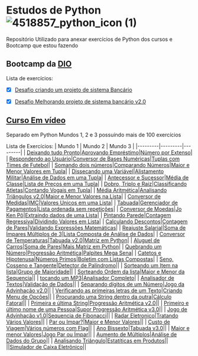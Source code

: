 # Estudos de Python ![4518857_python_icon (1)](https://github.com/Diego-Cerqueira/Python-Studies/assets/135269786/2c23ba77-1988-4582-acec-5952c17e1dc6)

Repositório Utilizado para anexar exercícios de Python dos cursos e Bootcamp que estou fazendo


## Bootcamp da [DIO](https://web.dio.me/)

Lista de exercícios:

- [x] [Desafio criando um projeto de sistema Bancário](https://github.com/Diego-Cerqueira/Python-Studies/blob/main/DIO%20Exerc%C3%ADcios/DIO%20Criando%20Sistema%20Banc%C3%A1rio.py)
- [x] [Desafio Melhorando projeto de sistema bancário v2.0](https://github.com/Diego-Cerqueira/Python-Studies/blob/main/DIO%20Exerc%C3%ADcios/Sistema%20Banc%C3%A1rio/Sistema%20Banc%C3%A1rio%20v2.0.py) 



## [Curso Em vídeo](https://www.cursoemvideo.com/)

Separado em Python Mundos 1, 2 e 3 possuíndo mais de 100 exercícios

Lista de Exercícios:
| Mundo 1 | Mundo 2 | Mundo 3 |
|---------|---------|---------|
| [Deixando tudo Pronto](https://github.com/Diego-Cerqueira/Python-Studies/blob/main/Curso%20em%20V%C3%ADdeo%20Exerc%C3%ADcios/Exerc%C3%ADcio%20001.py)|[Aprovando Empréstimo](https://github.com/Diego-Cerqueira/Python-Studies/blob/main/Curso%20em%20V%C3%ADdeo%20Exerc%C3%ADcios/Exerc%C3%ADcio%20036.py)|[Número por Extenso](https://github.com/Diego-Cerqueira/Python-Studies/blob/main/Curso%20em%20V%C3%ADdeo%20Exerc%C3%ADcios/Exerc%C3%ADcio%20072.py)|
| [Respondendo ao Usuário](https://github.com/Diego-Cerqueira/Python-Studies/blob/main/Curso%20em%20V%C3%ADdeo%20Exerc%C3%ADcios/Exerc%C3%ADcio%20002.py)|[Conversor de Bases Numéricas](https://github.com/Diego-Cerqueira/Python-Studies/blob/main/Curso%20em%20V%C3%ADdeo%20Exerc%C3%ADcios/Exerc%C3%ADcio%20037.py)|[Tuplas com Times de Futebol](https://github.com/Diego-Cerqueira/Python-Studies/blob/main/Curso%20em%20V%C3%ADdeo%20Exerc%C3%ADcios/Exerc%C3%ADcio%20073.py)|
| [Somando dois números](https://github.com/Diego-Cerqueira/Python-Studies/blob/main/Curso%20em%20V%C3%ADdeo%20Exerc%C3%ADcios/Exerc%C3%ADcio%20003.py)|[Comparando Números](https://github.com/Diego-Cerqueira/Python-Studies/blob/main/Curso%20em%20V%C3%ADdeo%20Exerc%C3%ADcios/Exerc%C3%ADcio%20038.py)|[Maior e Menor Valores em Tupla](https://github.com/Diego-Cerqueira/Python-Studies/blob/main/Curso%20em%20V%C3%ADdeo%20Exerc%C3%ADcios/Exerc%C3%ADcio%20074.py)|
| [Dissecando uma Variável](https://github.com/Diego-Cerqueira/Python-Studies/blob/main/Curso%20em%20V%C3%ADdeo%20Exerc%C3%ADcios/Exerc%C3%ADcio%20004.py)|[Alistamento Militar](https://github.com/Diego-Cerqueira/Python-Studies/blob/main/Curso%20em%20V%C3%ADdeo%20Exerc%C3%ADcios/Exerc%C3%ADcio%20039.py)|[Análise de Dados em uma Tupla](https://github.com/Diego-Cerqueira/Python-Studies/blob/main/Curso%20em%20V%C3%ADdeo%20Exerc%C3%ADcios/Exerc%C3%ADcio%20075.py)|
| [Antecessor e Sucessor](https://github.com/Diego-Cerqueira/Python-Studies/blob/main/Curso%20em%20V%C3%ADdeo%20Exerc%C3%ADcios/Exerc%C3%ADcio%20005.py)|[Média de Classe](https://github.com/Diego-Cerqueira/Python-Studies/blob/main/Curso%20em%20V%C3%ADdeo%20Exerc%C3%ADcios/Exerc%C3%ADcio%20040.py)|[Lista de Preços em uma Tupla](https://github.com/Diego-Cerqueira/Python-Studies/blob/main/Curso%20em%20V%C3%ADdeo%20Exerc%C3%ADcios/Exerc%C3%ADcio%20076.py)|
| [Dobro, Triplo e Raiz](https://github.com/Diego-Cerqueira/Python-Studies/blob/main/Curso%20em%20V%C3%ADdeo%20Exerc%C3%ADcios/Exerc%C3%ADcio%20006.py)|[Classificando Atletas](https://github.com/Diego-Cerqueira/Python-Studies/blob/main/Curso%20em%20V%C3%ADdeo%20Exerc%C3%ADcios/Exerc%C3%ADcio%20041.py)|[Contando Vogais em Tupla](https://github.com/Diego-Cerqueira/Python-Studies/blob/main/Curso%20em%20V%C3%ADdeo%20Exerc%C3%ADcios/Exerc%C3%ADcio%20077.py)|
| [Média Aritmética](https://github.com/Diego-Cerqueira/Python-Studies/blob/main/Curso%20em%20V%C3%ADdeo%20Exerc%C3%ADcios/Exerc%C3%ADcio%20007.py)|[Analisando Triângulos v2.0](https://github.com/Diego-Cerqueira/Python-Studies/blob/main/Curso%20em%20V%C3%ADdeo%20Exerc%C3%ADcios/Exerc%C3%ADcio%20042.py)|[Maior e Menor Valores na Lista](https://github.com/Diego-Cerqueira/Python-Studies/blob/main/Curso%20em%20V%C3%ADdeo%20Exerc%C3%ADcios/Exerc%C3%ADcio%20078.py)|
| [Conversor de Medidas](https://github.com/Diego-Cerqueira/Python-Studies/blob/main/Curso%20em%20V%C3%ADdeo%20Exerc%C3%ADcios/Exerc%C3%ADcio%20008.py)|[IMC](https://github.com/Diego-Cerqueira/Python-Studies/blob/main/Curso%20em%20V%C3%ADdeo%20Exerc%C3%ADcios/Exerc%C3%ADcio%20043.py)|[Valores Unicos em uma Lista](https://github.com/Diego-Cerqueira/Python-Studies/blob/main/Curso%20em%20V%C3%ADdeo%20Exerc%C3%ADcios/Exerc%C3%ADcio%20079.py)|
| [Tabuada](https://github.com/Diego-Cerqueira/Python-Studies/blob/main/Curso%20em%20V%C3%ADdeo%20Exerc%C3%ADcios/Exerc%C3%ADcio%20009.py)|[Gerenciador de Pagamentos](https://github.com/Diego-Cerqueira/Python-Studies/blob/main/Curso%20em%20V%C3%ADdeo%20Exerc%C3%ADcios/Exerc%C3%ADcio%20044.py)|[Lista ordenada sem repetições](https://github.com/Diego-Cerqueira/Python-Studies/blob/main/Curso%20em%20V%C3%ADdeo%20Exerc%C3%ADcios/Exerc%C3%ADcio%20080.py)|
| [Conversor de Moedas](https://github.com/Diego-Cerqueira/Python-Studies/blob/main/Curso%20em%20V%C3%ADdeo%20Exerc%C3%ADcios/Exerc%C3%ADcio%20010.py)|[Jo Ken Pô](https://github.com/Diego-Cerqueira/Python-Studies/blob/main/Curso%20em%20V%C3%ADdeo%20Exerc%C3%ADcios/Exerc%C3%ADcio%20045.py)|[Extraindo dados de uma Lista](https://github.com/Diego-Cerqueira/Python-Studies/blob/main/Curso%20em%20V%C3%ADdeo%20Exerc%C3%ADcios/Exerc%C3%ADcio%20081.py)|
| [Pintando Parede](https://github.com/Diego-Cerqueira/Python-Studies/blob/main/Curso%20em%20V%C3%ADdeo%20Exerc%C3%ADcios/Exerc%C3%ADcio%20011.py)|[Contagem Regressiva](https://github.com/Diego-Cerqueira/Python-Studies/blob/main/Curso%20em%20V%C3%ADdeo%20Exerc%C3%ADcios/Exerc%C3%ADcio%20046.py)|[Dividindo Valores em Lista](https://github.com/Diego-Cerqueira/Python-Studies/blob/main/Curso%20em%20V%C3%ADdeo%20Exerc%C3%ADcios/Exerc%C3%ADcio%20082.py)|
| [Calculando Descontos](https://github.com/Diego-Cerqueira/Python-Studies/blob/main/Curso%20em%20V%C3%ADdeo%20Exerc%C3%ADcios/Exerc%C3%ADcio%20012.py)|[Contagem de Pares](https://github.com/Diego-Cerqueira/Python-Studies/blob/main/Curso%20em%20V%C3%ADdeo%20Exerc%C3%ADcios/Exerc%C3%ADcio%20047.py)|[Validando Expressões Matemáticas](https://github.com/Diego-Cerqueira/Python-Studies/blob/main/Curso%20em%20V%C3%ADdeo%20Exerc%C3%ADcios/Exerc%C3%ADcio%20083.py)|
| [Reajuste Salarial](https://github.com/Diego-Cerqueira/Python-Studies/blob/main/Curso%20em%20V%C3%ADdeo%20Exerc%C3%ADcios/Exerc%C3%ADcio%20013.py)|[Soma de Ímpares Múltiplos de 3](https://github.com/Diego-Cerqueira/Python-Studies/blob/main/Curso%20em%20V%C3%ADdeo%20Exerc%C3%ADcios/Exerc%C3%ADcio%20048.py)|[Lista Composta de Análise de Dados](https://github.com/Diego-Cerqueira/Python-Studies/blob/main/Curso%20em%20V%C3%ADdeo%20Exerc%C3%ADcios/Exerc%C3%ADcio%20084.py)|
| [Conversor de Temperaturas](https://github.com/Diego-Cerqueira/Python-Studies/blob/main/Curso%20em%20V%C3%ADdeo%20Exerc%C3%ADcios/Exerc%C3%ADcio%20014.py)|[Tabuada v2.0](https://github.com/Diego-Cerqueira/Python-Studies/blob/main/Curso%20em%20V%C3%ADdeo%20Exerc%C3%ADcios/Exerc%C3%ADcio%20049.py)|[Matriz em Python](https://github.com/Diego-Cerqueira/Python-Studies/blob/main/Curso%20em%20V%C3%ADdeo%20Exerc%C3%ADcios/Exerc%C3%ADcio%20086.py)|
| [Aluguel de Carros](https://github.com/Diego-Cerqueira/Python-Studies/blob/main/Curso%20em%20V%C3%ADdeo%20Exerc%C3%ADcios/Exerc%C3%ADcio%20015.py)|[Soma de Pares](https://github.com/Diego-Cerqueira/Python-Studies/blob/main/Curso%20em%20V%C3%ADdeo%20Exerc%C3%ADcios/Exerc%C3%ADcio%20050.py)|[Mais Matriz em Python](https://github.com/Diego-Cerqueira/Python-Studies/blob/main/Curso%20em%20V%C3%ADdeo%20Exerc%C3%ADcios/Exerc%C3%ADcio%20087.py)|
| [Quebrando um Número](https://github.com/Diego-Cerqueira/Python-Studies/blob/main/Curso%20em%20V%C3%ADdeo%20Exerc%C3%ADcios/Exerc%C3%ADcio%20016.py)|[Progressão Aritmética](https://github.com/Diego-Cerqueira/Python-Studies/blob/main/Curso%20em%20V%C3%ADdeo%20Exerc%C3%ADcios/Exerc%C3%ADcio%20051.py)|[Palpites Mega Sena](https://github.com/Diego-Cerqueira/Python-Studies/blob/main/Curso%20em%20V%C3%ADdeo%20Exerc%C3%ADcios/Exerc%C3%ADcio%20088.py)|
| [Catetos e Hipotenusa](https://github.com/Diego-Cerqueira/Python-Studies/blob/main/Curso%20em%20V%C3%ADdeo%20Exerc%C3%ADcios/Exerc%C3%ADcio%20017.py)|[Números Primos](https://github.com/Diego-Cerqueira/Python-Studies/blob/main/Curso%20em%20V%C3%ADdeo%20Exerc%C3%ADcios/Exerc%C3%ADcio%20052.py)|[Boletim com Listas Compostas](https://github.com/Diego-Cerqueira/Python-Studies/blob/main/Curso%20em%20V%C3%ADdeo%20Exerc%C3%ADcios/Exerc%C3%ADcio%20089.py)|
| [Seno, Cosseno e Tangente](https://github.com/Diego-Cerqueira/Python-Studies/blob/main/Curso%20em%20V%C3%ADdeo%20Exerc%C3%ADcios/Exerc%C3%ADcio%20018.py)|[Detector de Palíndromo](https://github.com/Diego-Cerqueira/Python-Studies/blob/main/Curso%20em%20V%C3%ADdeo%20Exerc%C3%ADcios/Exerc%C3%ADcio%20053.py)|[]()|
| [Sorteando um Item na lista](https://github.com/Diego-Cerqueira/Python-Studies/blob/main/Curso%20em%20V%C3%ADdeo%20Exerc%C3%ADcios/Exerc%C3%ADcio%20019.py)|[Grupo de Maioridade](https://github.com/Diego-Cerqueira/Python-Studies/blob/main/Curso%20em%20V%C3%ADdeo%20Exerc%C3%ADcios/Exerc%C3%ADcio%20054.py)|[]()|
| [Sorteando Ordem da lista](https://github.com/Diego-Cerqueira/Python-Studies/blob/main/Curso%20em%20V%C3%ADdeo%20Exerc%C3%ADcios/Exerc%C3%ADcio%20020.py)|[Maior e Menor da Sequencia](https://github.com/Diego-Cerqueira/Python-Studies/blob/main/Curso%20em%20V%C3%ADdeo%20Exerc%C3%ADcios/Exerc%C3%ADcio%20055.py)|[]()|
| [tocando um MP3]()|[Analisador Completo](https://github.com/Diego-Cerqueira/Python-Studies/blob/main/Curso%20em%20V%C3%ADdeo%20Exerc%C3%ADcios/Exerc%C3%ADcio%20056.py)|
| [Analisador de Textos](https://github.com/Diego-Cerqueira/Python-Studies/blob/main/Curso%20em%20V%C3%ADdeo%20Exerc%C3%ADcios/Exerc%C3%ADcio%20022.py)|[Validação de Dados](https://github.com/Diego-Cerqueira/Python-Studies/blob/main/Curso%20em%20V%C3%ADdeo%20Exerc%C3%ADcios/Exerc%C3%ADcio%20057.py)|[]()|
| [Separando dígitos de um Número](https://github.com/Diego-Cerqueira/Python-Studies/blob/main/Curso%20em%20V%C3%ADdeo%20Exerc%C3%ADcios/Exerc%C3%ADcio%20023.py)|[Jogo da Advinhação v2.0](https://github.com/Diego-Cerqueira/Python-Studies/blob/main/Curso%20em%20V%C3%ADdeo%20Exerc%C3%ADcios/Exerc%C3%ADcio%20058.py)|[]()|
| [Verificando as primeiras letras de um Texto](https://github.com/Diego-Cerqueira/Python-Studies/blob/main/Curso%20em%20V%C3%ADdeo%20Exerc%C3%ADcios/Exerc%C3%ADcio%20024.py)|[Criando Menu de Opções](https://github.com/Diego-Cerqueira/Python-Studies/blob/main/Curso%20em%20V%C3%ADdeo%20Exerc%C3%ADcios/Exerc%C3%ADcio%20059.py)|[]()|
| [Procurando uma String dentro da outra](https://github.com/Diego-Cerqueira/Python-Studies/blob/main/Curso%20em%20V%C3%ADdeo%20Exerc%C3%ADcios/Exerc%C3%ADcio%20025.py)|[Cálculo Fatoral](https://github.com/Diego-Cerqueira/Python-Studies/blob/main/Curso%20em%20V%C3%ADdeo%20Exerc%C3%ADcios/Exerc%C3%ADcio%20060.py)|[]()|
| [Primeira e última String](https://github.com/Diego-Cerqueira/Python-Studies/blob/main/Curso%20em%20V%C3%ADdeo%20Exerc%C3%ADcios/Exerc%C3%ADcio%20026.py)|[Progressão Aritmética v2.0](https://github.com/Diego-Cerqueira/Python-Studies/blob/main/Curso%20em%20V%C3%ADdeo%20Exerc%C3%ADcios/Exerc%C3%ADcio%20061.py)|[]()|
| [Primeiro e último nome de uma Pessoa](https://github.com/Diego-Cerqueira/Python-Studies/blob/main/Curso%20em%20V%C3%ADdeo%20Exerc%C3%ADcios/Exerc%C3%ADcio%20027.py)|[Supor Progressão Aritmética v3.0](https://github.com/Diego-Cerqueira/Python-Studies/blob/main/Curso%20em%20V%C3%ADdeo%20Exerc%C3%ADcios/Exerc%C3%ADcio%20062.py)|[]()|
| [Jogo de Advinhação v1.0](https://github.com/Diego-Cerqueira/Python-Studies/blob/main/Curso%20em%20V%C3%ADdeo%20Exerc%C3%ADcios/Exerc%C3%ADcio%20028.py)|[Sequencia de Fibonacci](https://github.com/Diego-Cerqueira/Python-Studies/blob/main/Curso%20em%20V%C3%ADdeo%20Exerc%C3%ADcios/Exerc%C3%ADcio%20063.py)|[]()|
| [Radar Eletronico](https://github.com/Diego-Cerqueira/Python-Studies/blob/main/Curso%20em%20V%C3%ADdeo%20Exerc%C3%ADcios/Exerc%C3%ADcio%20029.py)|[Tratando Vários Valores](https://github.com/Diego-Cerqueira/Python-Studies/blob/main/Curso%20em%20V%C3%ADdeo%20Exerc%C3%ADcios/Exerc%C3%ADcio%20064.py)|[]()|
| [Par ou Impar?](https://github.com/Diego-Cerqueira/Python-Studies/blob/main/Curso%20em%20V%C3%ADdeo%20Exerc%C3%ADcios/Exerc%C3%ADcio%20030.py)|[Maior e Menor Valores](https://github.com/Diego-Cerqueira/Python-Studies/blob/main/Curso%20em%20V%C3%ADdeo%20Exerc%C3%ADcios/Exerc%C3%ADcio%20065.py)|[]()|
| [Custo de Viagem](https://github.com/Diego-Cerqueira/Python-Studies/blob/main/Curso%20em%20V%C3%ADdeo%20Exerc%C3%ADcios/Exerc%C3%ADcio%20031.py)|[Vários números com Flag](https://github.com/Diego-Cerqueira/Python-Studies/blob/main/Curso%20em%20V%C3%ADdeo%20Exerc%C3%ADcios/Exerc%C3%ADcio%20066.py)|[]()|
| [Ano Bissexto](https://github.com/Diego-Cerqueira/Python-Studies/blob/main/Curso%20em%20V%C3%ADdeo%20Exerc%C3%ADcios/Exerc%C3%ADcio%20032.py)|[Tabuada v3.0](https://github.com/Diego-Cerqueira/Python-Studies/blob/main/Curso%20em%20V%C3%ADdeo%20Exerc%C3%ADcios/Exerc%C3%ADcio%20067.py)|[]()|
| [Maior e menor Valores](https://github.com/Diego-Cerqueira/Python-Studies/blob/main/Curso%20em%20V%C3%ADdeo%20Exerc%C3%ADcios/Exerc%C3%ADcio%20032.py)|[Jogo Par ou Ímpar](https://github.com/Diego-Cerqueira/Python-Studies/blob/main/Curso%20em%20V%C3%ADdeo%20Exerc%C3%ADcios/Exerc%C3%ADcio%20068.py)|[]()|
| [Aumento de Múltiplos](https://github.com/Diego-Cerqueira/Python-Studies/blob/main/Curso%20em%20V%C3%ADdeo%20Exerc%C3%ADcios/Exerc%C3%ADcio%20034.py)|[Análise de Dados do Grupo](https://github.com/Diego-Cerqueira/Python-Studies/blob/main/Curso%20em%20V%C3%ADdeo%20Exerc%C3%ADcios/Exerc%C3%ADcio%20069.py)|[]()|
| [Analisando Triângulo](https://github.com/Diego-Cerqueira/Python-Studies/blob/main/Curso%20em%20V%C3%ADdeo%20Exerc%C3%ADcios/Exerc%C3%ADcio%20035.py)|[Estatíticas em Produtos](https://github.com/Diego-Cerqueira/Python-Studies/blob/main/Curso%20em%20V%C3%ADdeo%20Exerc%C3%ADcios/Exerc%C3%ADcio%20070.py)|[]()|
||[Simulador de Caixa Eletrônico](https://github.com/Diego-Cerqueira/Python-Studies/blob/main/Curso%20em%20V%C3%ADdeo%20Exerc%C3%ADcios/Exerc%C3%ADcio%20071.py)||
